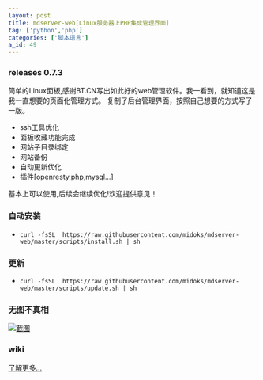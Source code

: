 ```yaml
---
layout: post
title: mdserver-web[Linux服务器上PHP集成管理界面]
tag: ['python','php']
categories: ['脚本语言']
a_id: 49
---
```


### releases 0.7.3
简单的Linux面板,感谢BT.CN写出如此好的web管理软件。我一看到，就知道这是我一直想要的页面化管理方式。
复制了后台管理界面，按照自己想要的方式写了一版。
* ssh工具优化
* 面板收藏功能完成
* 网站子目录绑定
* 网站备份
* 自动更新优化
* 插件[openresty,php,mysql...]

基本上可以使用,后续会继续优化!欢迎提供意见！

### 自动安装
- `curl -fsSL  https://raw.githubusercontent.com/midoks/mdserver-web/master/scripts/install.sh | sh`

### 更新
- `curl -fsSL  https://raw.githubusercontent.com/midoks/mdserver-web/master/scripts/update.sh | sh`

### 无图不真相
[![截图](https://raw.githubusercontent.com/midoks/mdserver-web/master/route/static/mdw.jpg)](https://raw.githubusercontent.com/midoks/mdserver-web/master/route/static/mdw.jpg)

### wiki
[了解更多...](https://github.com/midoks/mdserver-web/wiki)

